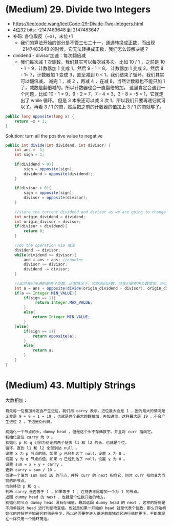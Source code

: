 # (Medium) 29. Divide two Integers
* https://leetcode.wang/leetCode-29-Divide-Two-Integers.html   
* 4位32 bits: -2147483648 到 2147483647   
* 补码: 各位取反（~x），末位+1
  * 我们的算法开始的部分是不管三七二十一，通通转换成正数，而出现 -2147483648 的时候，它无法转换成正数，我们怎么该解决呢？   
* dividend - divisor加速：每次翻倍减
  * 我们每次减 1 次除数，我们其实可以每次减多次。比如 10 / 1 ，之前是 10 - 1 = 9，计数器加 1 变成 1，然后 9 - 1 = 8，
  计数器加 1 变成 2，然后 8 - 1= 7，计数器加 1 变成 3，直至减到 0 < 1，我们结束了循环。我们其实可以翻倍减， 
  减完 1 ，减 2 ，再减 4 ，在减 8，当然计数器也不能只加 1 了，减数是翻倍减的，所以计数器也会一直翻倍的加。
  这里肯定会遇到一个问题，比如 10 - 1 = 9，9 - 2 = 7，7 - 4 = 3，3 - 8 = -5 < 1，它就走出了 while 循环。
  但是 3 本来还可以减 3 次 1，所以我们只要再递归就可以了。再看 3 / 1 的商，然后把之前的计数器的值加上 3 / 1 的商就够了。
```Java
public long opposite(long x) {
    return ~x + 1;
}
```
Solution: turn all the positive value to negative   
```Java
public int divide(int dividend, int divisor) {
    int ans = -1;
    int sign = 1;
    
    if(dividend > 0){
        sign = opposite(sign);
        dividend = opposite(dividend);
    }
    
    if(divisor > 0){
        sign = opposite(sign);
        divisor = opposite(divisor);
    }
    
    //store the current dividend and divisor as we are going to change them in the while loop
    int origin_dividend = dividend;
    int origin_divisor = divisor;
    if(divisor > dividend){
        return 0;
    }
    
    //do the operation via 减法
    dividend -= divisor;
    while(dividend >= divisor){
        and = ans + ans; //counter
        divisor += divisor;
        dividend -= divisor;
    }
    
    //此时我们传进的是两个负数，正常情况下，它就返回正数，但我们是在用负数累加，所以要取相反数
    int a = ans + opposite(divide(origin_dividend - divisor), origin_divisor);
    if(a == Integer.MIN_VALUE){
        if(sign == 1){
             return Integer.MAX_VALUE;
        }
        else{
            return Integer.MIN_VALUE;
        }
    }else{
        if(sign == 1){
            return opposite(a);
        }
        else{
            return a;
        }
    }
}
```

# (Medium) 43. Multiply Strings
大数相加：
```
首先每一位相加肯定会产生进位，我们用 carry 表示。进位最大会是 1 ，因为最大的情况是无非是 9 + 9 + 1 = 19 ，也就是两个最大的数相加，再加进位，这样最大是 19 ，不会产生进位 2 。下边是伪代码。

初始化一个节点的头，dummy head ，但是这个头不存储数字。并且将 curr 指向它。
初始化进位 carry 为 0 。
初始化 p 和 q 分别为给定的两个链表 l1 和 l2 的头，也就是个位。
循环，直到 l1 和 l2 全部到达 null 。
设置 x 为 p 节点的值，如果 p 已经到达了 null，设置 x 为 0 。
设置 y 为 q 节点的值，如果 q 已经到达了 null，设置 y 为 0 。
设置 sum = x + y + carry 。
更新 carry = sum / 10 。
创建一个值为 sum mod 10 的节点，并将 curr 的 next 指向它，同时 curr 指向变为当前的新节点。
向前移动 p 和 q 。
判断 carry 是否等于 1 ，如果等于 1 ，在链表末尾增加一个为 1 的节点。
返回 dummy head 的 next ，也就是个位数开始的地方。
初始化的节点 dummy head 没有存储值，最后返回 dummy head 的 next 。这样的好处是不用单独对 head 进行判断改变值。也就是如果一开始的 head 就是代表个位数，那么开始初始化的时候并不知道它的值是多少，所以还需要在进入循环前单独对它进行值的更正，不能像现在一样只用一个循环简洁。
```

